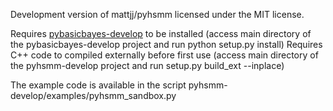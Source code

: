 Development version of mattjj/pyhsmm licensed under the MIT license.


Requires [pybasicbayes-develop](https://github.com/dpaysan/pybasicbayes-develop) to be installed (access main directory of the pybasicbayes-develop project and run python setup.py install)
Requires C++ code to compiled externally before first use (access main directory of the pyhsmm-develop project and run setup.py build_ext --inplace)

The example code is available in the script pyhsmm-develop/examples/pyhsmm_sandbox.py
